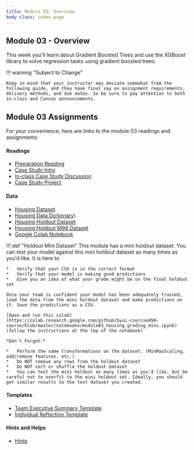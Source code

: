 ```yaml
---
title: Module 03: Overview
body-class: index-page
---
```


## Module 03 - Overview

This week you'll learn about Gradient Boosted Trees and use the XGBoost library to solve regression tasks using gradient boosted trees.

!!! warning "Subject to Change"
	
	Keep in mind that your instructor may deviate somewhat from the following guide, and they have final say on assignment requirements, delivery methods, and due dates. So be sure to pay attention to both in-class and Canvas announcements.

## Module 03 Assignments

For your convenience, here are links to the module 03 readings and assignments:

#### Readings

* [Preparation Reading](./reading.html)
* [Case Study Intro](./intro.html)
* [In-class Case Study Discussion](./discussion.html)
* [Case Study Project](./project.html)

#### Data

* [Housing Dataset](https://raw.githubusercontent.com/byui-cse/cse450-course/master/data/housing.csv)
* [Housing Data Dictionary](./housing-dictionary.txt)\
* [Housing Holdout Dataset](https://raw.githubusercontent.com/byui-cse/cse450-course/master/data/housing_holdout_test.csv)
* [Housing Holdout MINI Dataset](https://raw.githubusercontent.com/byui-cse/cse450-course/master/data/housing_holdout_test_mini.csv)
* [Google Colab Notebook](https://colab.research.google.com/github/byui-cse/cse450-course/blob/master/notebooks/starter_housing.ipynb)

!!! def "Holdout Mini Dataset"
	This module has a mini holdout dataset. You can test your model against this mini holdout dataset as many times as you'd like. It is here to

	*	Verify that your CSV is in the correct format
	*	Verify that your model is making good predictions
	*	Give you an idea of what your grade might be on the final holdout set 

	Once your team is confident your model has been adequately trained, load the data from the mini holdout dataset and make predictions on it. Save the predictions as a CSV.

	[Open and run this colab](https://colab.research.google.com/github/byui-cse/cse450-course/blob/master/notebooks/module03_housing_grading_mini.ipynb) (follow the instructions at the top of the notebook)

	*Don't Forget:*
		
	*	Perform the same transformations on the dataset. (MinMaxScaling, add/remove features, etc.)
	*	Do NOT remove any rows from the holdout dataset
	*	Do NOT sort or shuffle the holdout dataset
	*	You can test the mini holdout as many times as you'd like, but be careful not to overfit to the mini holdout set. Ideally, you should get similar results to the test dataset you created.

#### Templates

* [Team Executive Summary Template]({{URLROOT}}/course/executive-summary.docx)
* [Individual Reflection Template]({{URLROOT}}/course/reflection.docx)

#### Hints and Helps

* [Hints](./hints.html)